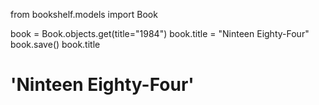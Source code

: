from bookshelf.models import Book


book = Book.objects.get(title="1984")
book.title = "Ninteen Eighty-Four"
book.save()
book.title

# 'Ninteen Eighty-Four'